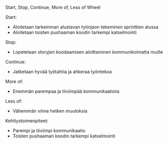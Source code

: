 Start, Stop, Continue, More of, Less of Wheel

Start:
- Aloitetaan tarkemman alustavan työnjaon tekeminen sprinttien alussa
- Aloitetaan toisten pushaaman koodin tarkempi katselmointi

Stop:
- Lopetetaan storyjen koodaamisen aloittaminen kommunikoimatta muille

Continue:
- Jatketaan hyvää työtahtia ja ahkeraa työntekoa

More of:
- Enemmän parempaa ja tiiviimpää kommunikaatiota

Less of:
- Vähemmän viime hetken muutoksia


Kehitystoimenpiteet:
- Parempi ja tiiviimpi kommunikaatio
- Toisten pushaaman koodin tarkempi katselmointi
